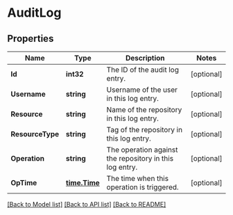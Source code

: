 # AuditLog

## Properties

Name | Type | Description | Notes
------------ | ------------- | ------------- | -------------
**Id** | **int32** | The ID of the audit log entry. | [optional] 
**Username** | **string** | Username of the user in this log entry. | [optional] 
**Resource** | **string** | Name of the repository in this log entry. | [optional] 
**ResourceType** | **string** | Tag of the repository in this log entry. | [optional] 
**Operation** | **string** | The operation against the repository in this log entry. | [optional] 
**OpTime** | [**time.Time**](time.Time.md) | The time when this operation is triggered. | [optional] 

[[Back to Model list]](../README.md#documentation-for-models) [[Back to API list]](../README.md#documentation-for-api-endpoints) [[Back to README]](../README.md)


